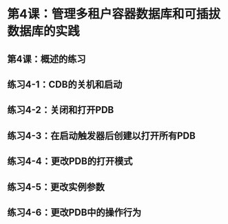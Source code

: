 # 第4课：管理多租户容器数据库和可插拔数据库的实践

## 第4课：概述的练习

## 练习4-1：CDB的关机和启动

## 练习4-2：关闭和打开PDB 

## 练习4-3：在启动触发器后创建以打开所有PDB 

## 练习4-4：更改PDB的打开模式

## 练习4-5：更改实例参数

## 练习4-6：更改PDB中的操作行为